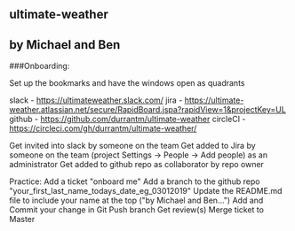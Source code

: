 ## ultimate-weather
##
## by Michael and Ben

###Onboarding:

Set up the bookmarks and have the windows open as quadrants

slack - https://ultimateweather.slack.com/
jira - https://ultimate-weather.atlassian.net/secure/RapidBoard.jspa?rapidView=1&projectKey=UL
github - https://github.com/durrantm/ultimate-weather
circleCI - https://circleci.com/gh/durrantm/ultimate-weather/

Get invited into slack by someone on the team
Get added to Jira by someone on the team (project Settings -> People -> Add people) as an administrator
Get added to github repo as collaborator by repo owner

Practice:
Add a ticket "onboard me"
Add a branch to the github repo "your_first_last_name_todays_date_eg_03012019"
Update the README.md file to include your name at the top ("by Michael and Ben...")
Add and Commit your change in Git
Push branch
Get review(s)
Merge ticket to Master
